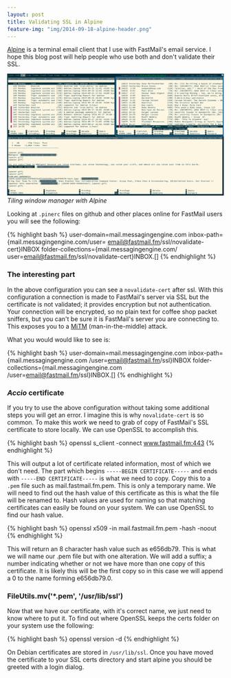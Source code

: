 ```yaml
---
layout: post
title: Validating SSL in Alpine
feature-img: "img/2014-09-18-alpine-header.png"
---
```


[Alpine](http://www.washington.edu/alpine/) is a terminal email client that I use with FastMail's email service. 
I hope this blog post will help people who use both and don't validate their SSL.

![Alpine](/img/2014-09-18-alpine.png)
*Tiling window manager with Alpine*

Looking at `.pinerc` files on github and other places online for FastMail users you will see the following:

{% highlight bash %}
	user-domain=mail.messagingengine.com
	inbox-path={mail.messagingengine.com/user=
	email@fastmail.fm/ssl/novalidate-cert}INBOX
	folder-collections={mail.messagingengine.com/
	user=email@fastmail.fm/ssl/novalidate-cert}INBOX.[]
{% endhighlight %}  


### The interesting part

In the above configuration you can see a `novalidate-cert` after ssl. With this configuration a 
connection is made to FastMail's server via SSL but the certificate is not validated; it provides 
encryption but not authentication. Your connection will be encrypted, so no plain text for coffee 
shop packet sniffers, but you can't be sure it is FastMail's server you are connecting to. This 
exposes you to a [MiTM](https://en.wikipedia.org/wiki/Man-in-the-middle_attack) (man-in-the-middle) 
attack.

What you would would like to see is:

{% highlight bash %}
	user-domain=mail.messagingengine.com
	inbox-path={mail.messagingengine.com
	/user=email@fastmail.fm/ssl}INBOX
	folder-collections={mail.messagingengine.com
	/user=email@fastmail.fm/ssl}INBOX.[]
{% endhighlight %}  


### _Accio_ certificate

If you try to use the above configuration without taking some additional steps you will get an error. 
I imagine this is why `novalidate-cert` is so common. To make this work we need to grab 
of copy of FastMail's SSL certificate to store locally. We can use OpenSSL to accomplish this.

{% highlight bash %}
	openssl s_client -connect www.fastmail.fm:443
{% endhighlight %}  

This will output a lot of certificate related information, most of which we don't need. 
The part which begins `-----BEGIN CERTIFICATE-----` and ends with `-----END CERTIFICATE-----` 
is what we need to copy. Copy this to a `.pem` file such as mail.fastmail.fm.pem. This is only 
a temporary name. We will need to find out the hash value of this certificate as this is what 
the file will be renamed to. Hash values are used for naming so that matching certificates can 
easily be found on your system. We can use OpenSSL to find our hash value.

{% highlight bash %}
	openssl x509 -in mail.fastmail.fm.pem -hash -noout
{% endhighlight %}  



This will return an 8 character hash value such as e656db79. This is what we will name our .pem 
file but with one alteration. We will add a suffix; a number indicating whether or not we have 
more than one copy of this certificate. It is likely this will be the first copy so in this case 
we will append a 0 to the name forming e656db79.0.

### FileUtils.mv('*.pem', '/usr/lib/ssl')

Now that we have our certificate, with it's correct name, we just need to know where to put it. 
To find out where OpenSSL keeps the certs folder on your system use the following:

{% highlight bash %}
	openssl version -d
{% endhighlight %}  

On Debian certificates are stored in `/usr/lib/ssl`. Once you have moved the certificate to your 
SSL certs directory and start alpine you should be greeted with a login dialog.



